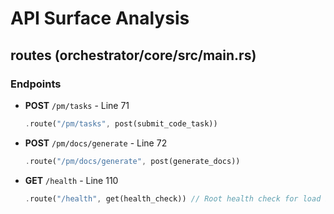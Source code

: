 # API Surface Analysis

## routes (orchestrator/core/src/main.rs)

### Endpoints

- **POST** `/pm/tasks` - Line 71
  ```rust
  .route("/pm/tasks", post(submit_code_task))
  ```

- **POST** `/pm/docs/generate` - Line 72
  ```rust
  .route("/pm/docs/generate", post(generate_docs))
  ```

- **GET** `/health` - Line 110
  ```rust
  .route("/health", get(health_check)) // Root health check for load balancers
  ```

